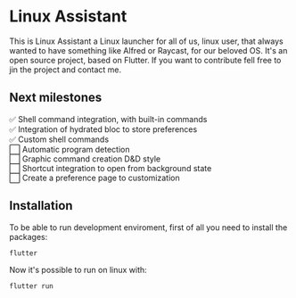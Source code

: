 # Linux Assistant

This is Linux Assistant a Linux launcher for all of us, linux user, that always wanted to have something like Alfred or Raycast, for our beloved OS.
It's an open source project, based on Flutter. If you want to contribute fell free to jin the project and contact me.

## Next milestones

✅ Shell command integration, with built-in commands<br/>
✅ Integration of hydrated bloc to store preferences<br/>
✅ Custom shell commands<br/>
⬜️ Automatic program detection<br/>
⬜️ Graphic command creation D&D style<br/>
⬜️ Shortcut integration to open from background state<br/>
⬜️ Create a preference page to customization<br/>

## Installation

To be able to run development enviroment, first of all you need to install the packages:

```bash
flutter
```

Now it's possible to run on linux with:

```bash
flutter run
```
